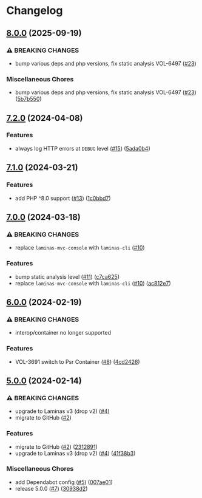 # Changelog

## [8.0.0](https://github.com/dvsa/olcs-logging/compare/v7.2.0...v8.0.0) (2025-09-19)


### ⚠ BREAKING CHANGES

* bump various deps and php versions, fix static analysis VOL-6497 ([#23](https://github.com/dvsa/olcs-logging/issues/23))

### Miscellaneous Chores

* bump various deps and php versions, fix static analysis VOL-6497 ([#23](https://github.com/dvsa/olcs-logging/issues/23)) ([5b7b550](https://github.com/dvsa/olcs-logging/commit/5b7b55084211a335986d3def7263debf533926df))

## [7.2.0](https://github.com/dvsa/olcs-logging/compare/v7.1.0...v7.2.0) (2024-04-08)


### Features

* always log HTTP errors at `DEBUG` level ([#15](https://github.com/dvsa/olcs-logging/issues/15)) ([5ada0b4](https://github.com/dvsa/olcs-logging/commit/5ada0b43645846c4629b516fa47df887fe0b6ca3))

## [7.1.0](https://github.com/dvsa/olcs-logging/compare/v7.0.0...v7.1.0) (2024-03-21)


### Features

* add PHP ^8.0 support ([#13](https://github.com/dvsa/olcs-logging/issues/13)) ([1c0bbd7](https://github.com/dvsa/olcs-logging/commit/1c0bbd7b949fa0c21728431b57a033aff991546b))

## [7.0.0](https://github.com/dvsa/olcs-logging/compare/v6.0.0...v7.0.0) (2024-03-18)


### ⚠ BREAKING CHANGES

* replace `laminas-mvc-console` with `laminas-cli` ([#10](https://github.com/dvsa/olcs-logging/issues/10))

### Features

* bump static analysis level ([#11](https://github.com/dvsa/olcs-logging/issues/11)) ([c7ca625](https://github.com/dvsa/olcs-logging/commit/c7ca6253e4dd1b7bfe5bcdb590fbb0327fbd6c34))
* replace `laminas-mvc-console` with `laminas-cli` ([#10](https://github.com/dvsa/olcs-logging/issues/10)) ([ac812e7](https://github.com/dvsa/olcs-logging/commit/ac812e79fde4fe74cf6f1e7dc7a30c5f4b96d590))

## [6.0.0](https://github.com/dvsa/olcs-logging/compare/v5.0.0...v6.0.0) (2024-02-19)


### ⚠ BREAKING CHANGES

* interop/container no longer supported

### Features

* VOL-3691 switch to Psr Container ([#8](https://github.com/dvsa/olcs-logging/issues/8)) ([4cd2426](https://github.com/dvsa/olcs-logging/commit/4cd242686884b8fb9feca57281cc3850097beffd))

## [5.0.0](https://github.com/dvsa/olcs-logging/compare/v5.0.0...v5.0.0) (2024-02-14)


### ⚠ BREAKING CHANGES

* upgrade to Laminas v3 (drop v2) ([#4](https://github.com/dvsa/olcs-logging/issues/4))
* migrate to GitHub ([#2](https://github.com/dvsa/olcs-logging/issues/2))

### Features

* migrate to GitHub ([#2](https://github.com/dvsa/olcs-logging/issues/2)) ([2312891](https://github.com/dvsa/olcs-logging/commit/2312891aeb3e67cd17c4fce9dbafe0f0e7c2e099))
* upgrade to Laminas v3 (drop v2) ([#4](https://github.com/dvsa/olcs-logging/issues/4)) ([41f38b3](https://github.com/dvsa/olcs-logging/commit/41f38b368ec4bd6530b04396215e577bb466b494))


### Miscellaneous Chores

* add Dependabot config ([#5](https://github.com/dvsa/olcs-logging/issues/5)) ([007ae01](https://github.com/dvsa/olcs-logging/commit/007ae01591312a1f2c81934c9594bd60dd8cd819))
* release 5.0.0 ([#7](https://github.com/dvsa/olcs-logging/issues/7)) ([30938d2](https://github.com/dvsa/olcs-logging/commit/30938d2828697aeb4193cfd5988bbb16bd201041))
